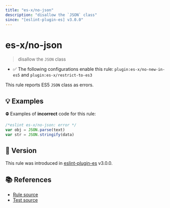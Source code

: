 ```yaml
---
title: "es-x/no-json"
description: "disallow the `JSON` class"
since: "[eslint-plugin-es] v3.0.0"
---
```


# es-x/no-json
> disallow the `JSON` class

- ✅ The following configurations enable this rule: `plugin:es-x/no-new-in-es5` and `plugin:es-x/restrict-to-es3`

This rule reports ES5 `JSON` class as errors.

## 💡 Examples

⛔ Examples of **incorrect** code for this rule:

<eslint-playground type="bad">

```js
/*eslint es-x/no-json: error */
var obj = JSON.parse(text)
var str = JSON.stringify(data)
```

</eslint-playground>

## 🚀 Version

This rule was introduced in [eslint-plugin-es] v3.0.0.

[eslint-plugin-es]: https://github.com/mysticatea/eslint-plugin-es

## 📚 References

- [Rule source](https://github.com/eslint-community/eslint-plugin-es-x/blob/master/lib/rules/no-json.js)
- [Test source](https://github.com/eslint-community/eslint-plugin-es-x/blob/master/tests/lib/rules/no-json.js)
